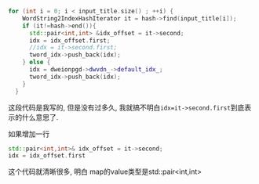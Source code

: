 ```cxx
for (int i = 0; i < input_title.size() ; ++i) {
    WordString2IndexHashIterator it = hash->find(input_title[i]);
    if (it!=hash->end()){
      std::pair<int,int> &idx_offset = it->second;
      idx = idx_offset.first;
      //idx = it->second.first;
      tword_idx->push_back(idx);
    } else {
      idx = dweionpgd->dwvdn_->default_idx_;
      tword_idx->push_back(idx);
    }
  }
 ```
 
 这段代码是我写的, 但是没有过多久, 我就搞不明白`idx=it->second.first`到底表示的什么意思了.
 
 如果增加一行
 ```cxx
 std::pair<int,int>& idx_offset = it->second;
 idx = idx_offset.first
 ```
 这个代码就清晰很多, 明白 map的value类型是std::pair<int,int>
